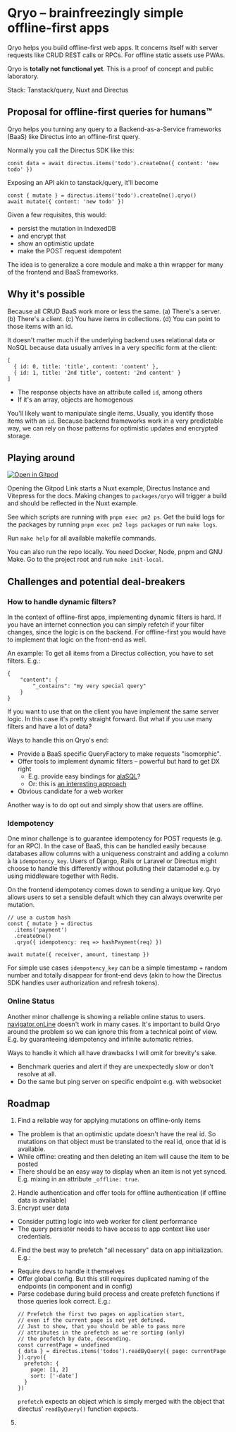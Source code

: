 # Qryo – brainfreezingly simple offline-first apps

Qryo helps you build offline-first web apps. It concerns itself with server requests like
CRUD REST calls or RPCs. For offline static assets use PWAs.

Qryo is **totally not functional yet**. This is a proof of concept and public laboratory.

Stack: Tanstack/query, Nuxt and Directus

## Proposal for offline-first queries for humans™
Qryo helps you turning any query to a Backend-as-a-Service frameworks (BaaS) like Directus
into an offline-first query.

Normally you call the Directus SDK like this:

```
const data = await directus.items('todo').createOne({ content: 'new todo' })
```

Exposing an API akin to tanstack/query, it'll become
```
const { mutate } = directus.items('todo').createOne().qryo()
await mutate({ content: 'new todo' })
```

Given a few requisites, this would:
* persist the mutation in IndexedDB
* and encrypt that
* show an optimistic update
* make the POST request idempotent

The idea is to generalize a core module and make a thin wrapper for many of the frontend
and BaaS frameworks.

## Why it's possible
Because all CRUD BaaS work more or less the same. (a) There's a server. (b) There's a
client. (c) You have items in collections. (d) You can point to those items with an id.

It doesn't matter much if the underlying backend uses relational data or NoSQL because
data usually arrives in a very specific form at the client:
```
[
  { id: 0, title: 'title', content: 'content' },
  { id: 1, title: '2nd title', content: '2nd content' }
]
```

* The response objects have an attribute called `id`, among others
* If it's an array, objects are homogenous

You'll likely want to manipulate single items. Usually, you identify those items with an
`id`. Because backend frameworks work in a very predictable way, we can rely on those
patterns for optimistic updates and encrypted storage.

## Playing around
[![Open in Gitpod](https://gitpod.io/button/open-in-gitpod.svg)](https://gitpod.io/#https://github.com/ctholho/qryo)

Opening the Gitpod Link starts a Nuxt example, Directus Instance and Vitepress for the
docs. Making changes to `packages/qryo` will trigger a build and should be reflected in
the Nuxt example.

See which scripts are running with `pnpm exec pm2 ps`. Get the build logs for the
packages by running `pnpm exec pm2 logs packages` or run `make logs`.

Run `make help` for all available makefile commands.

You can also run the repo locally. You need Docker, Node, pnpm and GNU Make. Go to the
project root and run `make init-local`.

## Challenges and potential deal-breakers
### How to handle dynamic filters?
In the context of offline-first apps, implementing dynamic filters is hard. If you have
an internet connection you can simply refetch if your filter changes, since the logic is
on the backend. For offline-first you would have to implement that logic on the front-end
as well.

An example: To get all items from a Directus collection, you have to set filters. E.g.:
```
{
	"content": {
		"_contains": "my very special query"
	}
}
```
If you want to use that on the client you have implement the same server logic. In this
case it's pretty straight forward. But what if you use many filters and have a lot of
data?

Ways to handle this on Qryo's end:
* Provide a BaaS specific QueryFactory to make requests "isomorphic".
* Offer tools to implement dynamic filters – powerful but hard to get DX right
  * E.g. provide easy bindings for [alaSQL](http://alasql.org)?
  * Or: this is [an interesting approach](https://stackoverflow.com/a/20404324/8130552)
* Obvious candidate for a web worker

Another way is to do opt out and simply show that users are offline.

### Idempotency
One minor challenge is to guarantee idempotency for POST requests (e.g. for an RPC).
In the case of BaaS, this can be handled easily because databases allow columns with a
uniqueness constraint and adding a column à la `idempotency_key`. Users of Django, Rails
or Laravel or Directus might choose to handle this differently without polluting their
datamodel e.g. by using middleware together with Redis.

On the frontend idempotency comes down to sending a unique key. Qryo allows users to set
a sensible default which they can always overwrite per mutation.
```
// use a custom hash
const { mutate } = directus
  .items('payment')
  .createOne()
  .qryo({ idempotency: req => hashPayment(req) })

await mutate({ receiver, amount, timestamp })
```

For simple use cases `idempotency_key` can be a simple timestamp + random number and
totally disappear for front-end devs (akin to how the Directus SDK handles user
authorization and refresh tokens).

### Online Status
Another minor challenge is showing a reliable online status to users. [navigator.onLine](https://developer.mozilla.org/en-US/docs/Web/API/Navigator/onLine)
doesn't work in many cases. It's important to build Qryo around the problem so we can
ignore this from a technical point of view. E.g. by guaranteeing idempotency and
infinite automatic retries.

Ways to handle it which all have drawbacks I will omit for brevity's sake.
* Benchmark queries and alert if they are unexpectedly slow or don't resolve at all. 
* Do the same but ping server on specific endpoint e.g. with websocket

## Roadmap
1. Find a reliable way for applying mutations on offline-only items
  * The problem is that an optimistic update doesn't have the real id. So mutations on
    that object must be translated to the real id, once that id is available.
  * While offline: creating and then deleting an item will cause the item to be posted
  * There should be an easy way to display when an item is not yet synced. E.g. mixing in
    an attribute `_offline: true`.
2. Handle authentication and offer tools for offline authentication (if offline data is
  available)
3. Encrypt user data
  * Consider putting logic into web worker for client performance
  * The query persister needs to have access to app context like user credentials.
4. Find the best way to prefetch "all necessary" data on app initialization. E.g.:
  * Require devs to handle it themselves
  * Offer global config. But this still requires duplicated naming of the endpoints (in
    component and in config)
  * Parse codebase during build process and create prefetch functions if those queries
    look correct. E.g.:
    ```
    // Prefetch the first two pages on application start,
    // even if the current page is not yet defined.
    // Just to show, that you should be able to pass more
    // attributes in the prefetch as we're sorting (only)
    // the prefetch by date, descending.
    const currentPage = undefined
    { data } = directus.items('todos').readByQuery({ page: currentPage }).qryo({
      prefetch: {
        page: [1, 2] 
        sort: ['-date']
      }
    })
    ```
    `prefetch` expects an object which is simply merged with the object that directus'
    `readByQuery()` function expects.
5. 